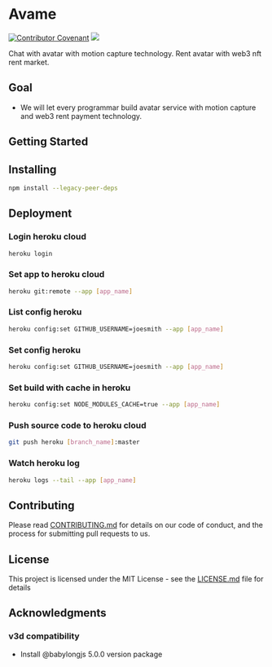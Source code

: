 # Avame

[![Contributor Covenant](https://img.shields.io/badge/Contributor%20Covenant-2.1-4baaaa.svg)](CODE_OF_CONDUCT.md)
<a href="http://www.repostatus.org/#active"><img src="http://www.repostatus.org/badges/latest/active.svg" /></a>

Chat with avatar with motion capture technology. Rent avatar with web3 nft rent market.

## Goal

- We will let every programmar build avatar service with motion capture and web3 rent payment technology.

## Getting Started

## Installing

```bash
npm install --legacy-peer-deps
```

## Deployment

### Login heroku cloud

```bash
heroku login
```

### Set app to heroku cloud

```bash
heroku git:remote --app [app_name]
```

### List config heroku

```bash
heroku config:set GITHUB_USERNAME=joesmith --app [app_name]
```

### Set config heroku

```bash
heroku config:set GITHUB_USERNAME=joesmith --app [app_name]
```

### Set build with cache in heroku

```bash
heroku config:set NODE_MODULES_CACHE=true --app [app_name]
```

### Push source code to heroku cloud

```bash
git push heroku [branch_name]:master
```

### Watch heroku log

```bash
heroku logs --tail --app [app_name]
```

## Contributing

Please read [CONTRIBUTING.md](CONTRIBUTING.md) for details on our code of conduct, and the process for submitting pull requests to us.

## License

This project is licensed under the MIT License - see the [LICENSE.md](LICENSE.md) file for details

## Acknowledgments

### v3d compatibility

- Install @babylongjs 5.0.0 version package
